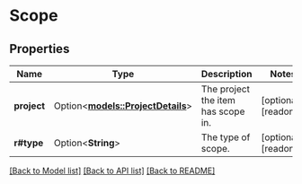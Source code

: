# Scope

## Properties

Name | Type | Description | Notes
------------ | ------------- | ------------- | -------------
**project** | Option<[**models::ProjectDetails**](ProjectDetails.md)> | The project the item has scope in. | [optional][readonly]
**r#type** | Option<**String**> | The type of scope. | [optional][readonly]

[[Back to Model list]](../README.md#documentation-for-models) [[Back to API list]](../README.md#documentation-for-api-endpoints) [[Back to README]](../README.md)


